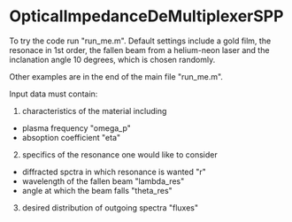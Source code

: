 # OpticalImpedanceDeMultiplexerSPP

To try the code run "run_me.m". Default settings include a gold film, the resonace in 1st order, 
the fallen beam from a helium-neon laser and the inclanation angle 10 degrees, which is chosen 
randomly.

Other examples are in the end of the main file "run_me.m".

Input data must contain:
1) characteristics of the material including
  - plasma frequency "omega_p"
  - absoption coefficient "eta"
2) specifics of the resonance one would like to consider
  - diffracted spctra in which resonance is wanted "r"
  - wavelength of the fallen beam "lambda_res"
  - angle at which the beam falls "theta_res"
3) desired distribution of outgoing spectra "fluxes"
